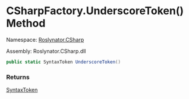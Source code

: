 # CSharpFactory\.UnderscoreToken\(\) Method

Namespace: [Roslynator.CSharp](../../README.md)

Assembly: Roslynator\.CSharp\.dll

```csharp
public static SyntaxToken UnderscoreToken()
```

### Returns

[SyntaxToken](https://docs.microsoft.com/en-us/dotnet/api/microsoft.codeanalysis.syntaxtoken)


